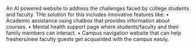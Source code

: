 An AI powered website to address the challenges faced by college students and faculty. THe solution for this includes innovative features like:
  • Academic assistance using chatbox that provides information about courses.
  • Mental health support page where students/faculty and their family members can interact.
  • Campus navigation website that can help freshers/new faculty guests get acquainted with the campus easily.  
